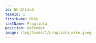 ```yaml
---
id: Nho3lL5nS
teamId: 1
firstName: Mike
lastName: Pragliola
position: defender
image: /img/teams/1/pragliola_mike.jpeg
---
```

